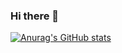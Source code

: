 ### Hi there 👋

[![Anurag's GitHub stats](https://github-readme-stats.vercel.app/api?username=ousinka&show_icons=true&theme=radical&count_private=true)](https://github.com/anuraghazra/github-readme-stats)

<!--
**ousinka/ousinka** is a ✨ _special_ ✨ repository because its `README.md` (this file) appears on your GitHub profile.

Here are some ideas to get you started:

- 🔭 I’m currently working on ...
- 🌱 I’m currently learning ...
- 👯 I’m looking to collaborate on ...
- 🤔 I’m looking for help with ...
- 💬 Ask me about ...
- 📫 How to reach me: ...
- 😄 Pronouns: ...
- ⚡ Fun fact: ...
-->
